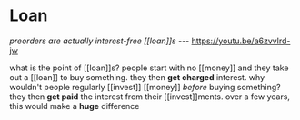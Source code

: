 # Loan

_preorders are actually interest-free [[loan]]s_ --- <https://youtu.be/a6zvvlrd-jw>

what is the point of [[loan]]s? people start with no [[money]] and they take out a [[loan]] to buy something. they then **get charged** interest. why wouldn't people regularly [[invest]] [[money]] _before_ buying something? they then **get paid** the interest from their [[invest]]ments. over a few years, this would make a **huge** difference

